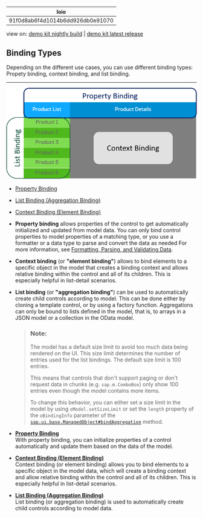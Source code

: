 <!-- loio91f0d8ab6f4d1014b6dd926db0e91070 -->

| loio |
| -----|
| 91f0d8ab6f4d1014b6dd926db0e91070 |

<div id="loio">

view on: [demo kit nightly build](https://sdk.openui5.org/nightly/#/topic/91f0d8ab6f4d1014b6dd926db0e91070) | [demo kit latest release](https://sdk.openui5.org/topic/91f0d8ab6f4d1014b6dd926db0e91070)</div>

## Binding Types

Depending on the different use cases, you can use different binding types: Propety binding, context binding, and list binding.

***

![](images/loio950f3d5b1c444de5b6db9f20afd8c423_LowRes.png)

-   [Property Binding](Property_Binding_91f0652.md)
-   [List Binding \(Aggregation Binding\)](List_Binding_Aggregation_Binding_91f0577.md)
-   [Context Binding \(Element Binding\)](Context_Binding_Element_Binding_91f05e8.md)

-   **Property binding** allows properties of the control to get automatically initialized and updated from model data. You can only bind control properties to model properties of a matching type, or you use a formatter or a data type to parse and convert the data as needed For more information, see [Formatting, Parsing, and Validating Data](Formatting_Parsing_and_Validating_Data_07e4b92.md).

-   **Context binding** \(or **"element binding"**\) allows to bind elements to a specific object in the model that creates a binding context and allows relative binding within the control and all of its children. This is especially helpful in list-detail scenarios.

-   **List binding** \(or **"aggregation binding"**\) can be used to automatically create child controls according to model. This can be done either by cloning a template control, or by using a factory function. Aggregations can only be bound to lists defined in the model, that is, to arrays in a JSON model or a collection in the OData model.

    > ### Note:  
    > The model has a default size limit to avoid too much data being rendered on the UI. This size limit determines the number of entries used for the list bindings. The default size limit is 100 entries.
    > 
    > This means that controls that don't support paging or don't request data in chunks \(e.g. `sap.m.ComboBox`\) only show 100 entries even though the model contains more items.
    > 
    > To change this behavior, you can either set a size limit in the model by using `oModel.setSizeLimit` or set the `length` property of the `oBindingInfo` parameter of the  [`sap.ui.base.ManagedObject#bindAggregation`](https://sdk.openui5.org/api/sap.ui.base.ManagedObject/methods/bindAggregation) method.


-   **[Property Binding](Property_Binding_91f0652.md "With property binding, you can initialize properties of a control automatically and
		update them based on the data of the model.")**  
With property binding, you can initialize properties of a control automatically and update them based on the data of the model.
-   **[Context Binding \(Element Binding\)](Context_Binding_Element_Binding_91f05e8.md "Context binding (or element binding) allows you to bind elements to a specific object in the model data, which will create a binding
		context and allow relative binding within the control and all of its children. This is especially helpful in list-detail
		scenarios.")**  
Context binding \(or element binding\) allows you to bind elements to a specific object in the model data, which will create a binding context and allow relative binding within the control and all of its children. This is especially helpful in list-detail scenarios.
-   **[List Binding \(Aggregation Binding\)](List_Binding_Aggregation_Binding_91f0577.md "List binding (or aggregation binding) is used to automatically create child controls
		according to model data.")**  
List binding \(or aggregation binding\) is used to automatically create child controls according to model data.

